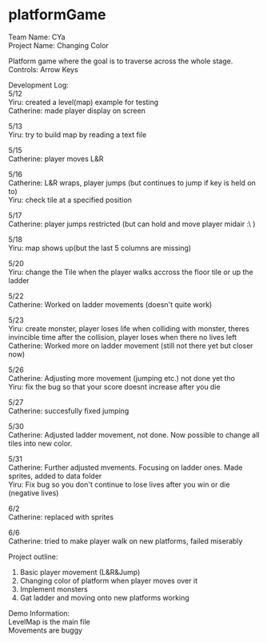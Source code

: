 # platformGame

Team Name: CYa   
Project Name: Changing Color

Platform game where the goal is to traverse across the whole stage.   
Controls: Arrow Keys   

Development Log:  
5/12   
Yiru: created a level(map) example for testing  
Catherine: made player display on screen

5/13   
Yiru: try to build map by reading a text file

5/15   
Catherine: player moves L&R  

5/16  
Catherine: L&R wraps, player jumps (but continues to jump if key is held on to)  
Yiru: check tile at a specified position  

5/17  
Catherine: player jumps restricted (but can hold and move player midair :\ )    

5/18  
Yiru: map shows up(but the last 5 columns are missing)  

5/20  
Yiru: change the Tile when the player walks accross the floor tile or up the ladder  

5/22  
Catherine: Worked on ladder movements (doesn't quite work)  

5/23  
Yiru: create monster, player loses life when colliding with monster, theres invincible time after the collision, player loses when there no lives left  
Catherine: Worked more on ladder movement (still not there yet but closer now)  

5/26  
Catherine: Adjusting more movement (jumping etc.) not done yet tho  
Yiru: fix the bug so that your score doesnt increase after you die

5/27  
Catherine: succesfully fixed jumping

5/30  
Catherine: Adjusted ladder movement, not done. Now possible to change all tiles into new color.    

5/31  
Catherine: Further adjusted mvements. Focusing on ladder ones. Made sprites, added to data folder  
Yiru: Fix bug so you don't continue to lose lives after you win or die (negative lives)

6/2  
Catherine: replaced with sprites  

6/6  
Catherine: tried to make player walk on new platforms, failed miserably  

Project outline:  
1. Basic player movement (L&R&Jump)  
2. Changing color of platform when player moves over it  
3. Implement monsters  
4. Gat ladder and moving onto new platforms working  

Demo Information:  
LevelMap is the main file  
Movements are buggy  

